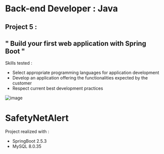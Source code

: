 # Back-end Developer : Java

## Project 5 :

## " Build your first web application with Spring Boot "

Skills tested :
- Select appropriate programming languages for application development
- Develop an application offering the functionalities expected by the customer
- Respect current best development practices

![image](https://github.com/strashi/SafetyNetAlert/assets/94161747/01acba0b-e412-47cf-83cf-382ee94b2f1f)

# SafetyNetAlert

Project realized with :
- SpringBoot 2.5.3
- MySQL 8.0.35

